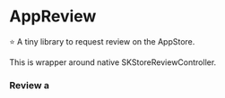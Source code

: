 # AppReview

⭐️ A tiny library to request review on the AppStore.

This is wrapper around native SKStoreReviewController.

### Review a